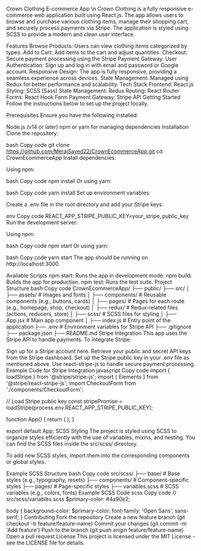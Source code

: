Crown Clothing E-commerce App \n
Crown Clothing is a fully responsive e-commerce web application built using React.js. The app allows users to browse and purchase various clothing items, manage their shopping cart, and securely process payments via Stripe. The application is styled using SCSS to provide a modern and clean user interface.

Features
Browse Products: Users can view clothing items categorized by types.
Add to Cart: Add items to the cart and adjust quantities.
Checkout: Secure payment processing using the Stripe Payment Gateway.
User Authentication: Sign up and log in with email and password or Google account.
Responsive Design: The app is fully responsive, providing a seamless experience across devices.
State Management: Managed using Redux for better performance and scalability.
Tech Stack
Frontend: React.js
Styling: SCSS (Sass)
State Management: Redux
Routing: React Router
Forms: React Hook Form
Payment Gateway: Stripe API
Getting Started
Follow the instructions below to set up the project locally.

Prerequisites
Ensure you have the following installed:

Node.js (v14 or later)
npm or yarn for managing dependencies
Installation
Clone the repository:

bash
Copy code
git clone https://github.com/MerajSayed22/CrownEcommerceApp.git
cd CrownEcommerceApp
Install dependencies:

Using npm:

bash
Copy code
npm install
Or using yarn:

bash
Copy code
yarn install
Set up environment variables:

Create a .env file in the root directory and add your Stripe keys:

env
Copy code
REACT_APP_STRIPE_PUBLIC_KEY=your_stripe_public_key
Run the development server:

Using npm:

bash
Copy code
npm start
Or using yarn:

bash
Copy code
yarn start
The app should be running on http://localhost:3000.

Available Scripts
npm start: Runs the app in development mode.
npm build: Builds the app for production.
npm test: Runs the test suite.
Project Structure
bash
Copy code
CrownEcommerceApp/
├── public/
├── src/
│   ├── assets/               # Images and fonts
│   ├── components/           # Reusable components (e.g., buttons, cards)
│   ├── pages/                # Pages for each route (e.g., homepage, shop, checkout)
│   ├── redux/                # Redux-related files (actions, reducers, store)
│   ├── scss/                 # SCSS files for styling
│   ├── App.jsx               # Main app component
│   ├── index.js              # Entry point of the application
├── .env                      # Environment variables for Stripe API
├── .gitignore
├── package.json
├── README.md
Stripe Integration
This app uses the Stripe API to handle payments. To integrate Stripe:

Sign up for a Stripe account here.
Retrieve your public and secret API keys from the Stripe dashboard.
Set up the Stripe public key in your .env file as mentioned above.
Use react-stripe-js to handle secure payment processing.
Example Code for Stripe Integration
javascript
Copy code
import { loadStripe } from '@stripe/stripe-js';
import { Elements } from '@stripe/react-stripe-js';
import CheckoutForm from './components/CheckoutForm';

// Load Stripe public key
const stripePromise = loadStripe(process.env.REACT_APP_STRIPE_PUBLIC_KEY);

function App() {
  return (
    <Elements stripe={stripePromise}>
      <CheckoutForm />
    </Elements>
  );
}

export default App;
SCSS Styling
The project is styled using SCSS to organize styles efficiently with the use of variables, mixins, and nesting. You can find the SCSS files inside the src/scss/ directory.

To add new SCSS styles, import them into the corresponding components or global styles.

Example SCSS Structure
bash
Copy code
src/scss/
├── base/         # Base styles (e.g., typography, resets)
├── components/   # Component-specific styles
├── pages/        # Page-specific styles
├── variables.scss # SCSS variables (e.g., colors, fonts)
Example SCSS Code
scss
Copy code
// src/scss/variables.scss
$primary-color: #4a90e2;

body {
  background-color: $primary-color;
  font-family: 'Open Sans', sans-serif;
}
Contributing
Fork the repository
Create a new feature branch (git checkout -b feature/feature-name)
Commit your changes (git commit -m 'Add feature')
Push to the branch (git push origin feature/feature-name)
Open a pull request
License
This project is licensed under the MIT License - see the LICENSE file for details.
